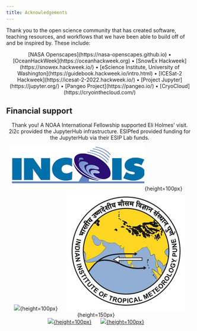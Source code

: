 ```yaml
---
title: Acknowledgements
---
```


Thank you to the open science community that has created software, teaching resources, and workflows that we have been able to build off of and be inspired by. These include: 

<center>
[NASA Openscapes](https://nasa-openscapes.github.io) &bullet; 
[OceanHackWeek](https://oceanhackweek.org) &bullet; 
[SnowEx Hackweek](https://snowex.hackweek.io/) &bullet; 
[eScience Institute, University of Washington](https://guidebook.hackweek.io/intro.html) &bullet; 
[ICESat-2 Hackweek](https://icesat-2-2022.hackweek.io/) &bullet;
[Project Jupyter](https://jupyter.org/) &bullet; 
[Pangeo Project](https://pangeo.io/) &bullet; 
[CryoCloud](https://cryointhecloud.com/)
</center>


## Financial support

<center>
Thank you! A NOAA International Fellowship supported Eli Holmes' visit. 2i2c provided the JupyterHub infrastructure. ESIPfed provided funding for the JupyterHub via their ESIP Lab funds.

![](images/incois.png){height=100px}<img width="20px">
![](https://www.fisheries.noaa.gov/themes/custom/noaa_components/images/NOAA_FISHERIES_logoH.png){height=100px}<img width="20px">
![](images/iitm.jpeg){height=150px}<img width="20px">
<br/>
[![](https://2i2c.org/media/logo.svg){height=100px}](https://2i2c.org)<img width="20px">
[![](https://www.esipfed.org/wp-content/uploads/2019/09/esip-logo-uptodate.transparent-background.png){height=100px}](https://www.esipfed.org)<img width="20px">
</center>